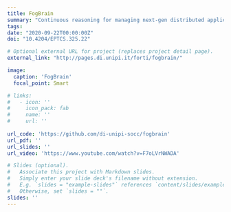 ```yaml
---
title: FogBrain
summary: "Continuous reasoning for managing next-gen distributed applications."
tags:
date: "2020-09-22T00:00:00Z"
doi: "10.4204/EPTCS.325.22"

# Optional external URL for project (replaces project detail page).
external_link: "http://pages.di.unipi.it/forti/fogbrain/"

image:
  caption: 'FogBrain'
  focal_point: Smart

# links:
#   - icon: ''
#     icon_pack: fab
#     name: ''
#     url: ''
  
url_code: 'https://github.com/di-unipi-socc/fogbrain'
url_pdf: ''
url_slides: ''
url_video: 'https://www.youtube.com/watch?v=F7oLVrNWADA'

# Slides (optional).
#   Associate this project with Markdown slides.
#   Simply enter your slide deck's filename without extension.
#   E.g. `slides = "example-slides"` references `content/slides/example-slides.md`.
#   Otherwise, set `slides = ""`.
slides: ''
---
```

<!-- Here you can insert a description -->
